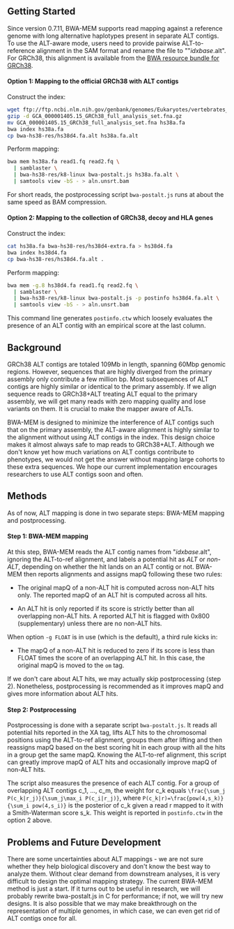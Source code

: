 ## Getting Started

Since version 0.7.11, BWA-MEM supports read mapping against a reference genome
with long alternative haplotypes present in separate ALT contigs. To use the
ALT-aware mode, users need to provide pairwise ALT-to-reference alignment in the
SAM format and rename the file to ""*idxbase*.alt". For GRCh38, this alignment is
available from the [BWA resource bundle for GRCh38][res].

#### Option 1: Mapping to the official GRCh38 with ALT contigs

Construct the index:
```sh
wget ftp://ftp.ncbi.nlm.nih.gov/genbank/genomes/Eukaryotes/vertebrates_mammals/Homo_sapiens/GRCh38/seqs_for_alignment_pipelines/GCA_000001405.15_GRCh38_full_analysis_set.fna.gz
gzip -d GCA_000001405.15_GRCh38_full_analysis_set.fna.gz
mv GCA_000001405.15_GRCh38_full_analysis_set.fna hs38a.fa
bwa index hs38a.fa
cp bwa-hs38-res/hs38d4.fa.alt hs38a.fa.alt
```

Perform mapping:
```sh
bwa mem hs38a.fa read1.fq read2.fq \
  | samblaster \
  | bwa-hs38-res/k8-linux bwa-postalt.js hs38a.fa.alt \
  | samtools view -bS - > aln.unsrt.bam
```
For short reads, the postprocessing script `bwa-postalt.js` runs at about the
same speed as BAM compression.

#### Option 2: Mapping to the collection of GRCh38, decoy and HLA genes

Construct the index:
```sh
cat hs38a.fa bwa-hs38-res/hs38d4-extra.fa > hs38d4.fa
bwa index hs38d4.fa
cp bwa-hs38-res/hs38d4.fa.alt .
```
Perform mapping:
```sh
bwa mem -g.8 hs38d4.fa read1.fq read2.fq \
  | samblaster \
  | bwa-hs38-res/k8-linux bwa-postalt.js -p postinfo hs38d4.fa.alt \
  | samtools view -bS - > aln.unsrt.bam
```
This command line generates `postinfo.ctw` which loosely evaluates the presence
of an ALT contig with an empirical score at the last column.

## Background

GRCh38 ALT contigs are totaled 109Mb in length, spanning 60Mbp genomic regions.
However, sequences that are highly diverged from the primary assembly only
contribute a few million bp. Most subsequences of ALT contigs are highly similar
or identical to the primary assembly. If we align sequence reads to GRCh38+ALT
treating ALT equal to the primary assembly, we will get many reads with zero
mapping quality and lose variants on them. It is crucial to make the mapper
aware of ALTs.

BWA-MEM is designed to minimize the interference of ALT contigs such that on the
primary assembly, the ALT-aware alignment is highly similar to the alignment
without using ALT contigs in the index. This design choice makes it almost
always safe to map reads to GRCh38+ALT. Although we don't know yet how much
variations on ALT contigs contribute to phenotypes, we would not get the answer
without mapping large cohorts to these extra sequences. We hope our current
implementation encourages researchers to use ALT contigs soon and often.

## Methods

As of now, ALT mapping is done in two separate steps: BWA-MEM mapping and
postprocessing.

#### Step 1: BWA-MEM mapping

At this step, BWA-MEM reads the ALT contig names from "*idxbase*.alt", ignoring
the ALT-to-ref alignment, and labels a potential hit as *ALT* or *non-ALT*,
depending on whether the hit lands on an ALT contig or not. BWA-MEM then reports
alignments and assigns mapQ following these two rules:

 * The original mapQ of a non-ALT hit is computed across non-ALT hits only.
   The reported mapQ of an ALT hit is computed across all hits.

 * An ALT hit is only reported if its score is strictly better than all
   overlapping non-ALT hits. A reported ALT hit is flagged with 0x800
   (supplementary) unless there are no non-ALT hits.

When option `-g FLOAT` is in use (which is the default), a third rule kicks in:

 * The mapQ of a non-ALT hit is reduced to zero if its score is less than FLOAT
   times the score of an overlapping ALT hit. In this case, the original mapQ is
   moved to the `om` tag.

If we don't care about ALT hits, we may actually skip postprocessing (step 2).
Nonetheless, postprocessing is recommended as it improves mapQ and gives more
information about ALT hits.

#### Step 2: Postprocessing

Postprocessing is done with a separate script `bwa-postalt.js`. It reads all
potential hits reported in the XA tag, lifts ALT hits to the chromosomal
positions using the ALT-to-ref alignment, groups them after lifting and then
reassigns mapQ based on the best scoring hit in each group with all the hits in
a group get the same mapQ. Knowing the ALT-to-ref alignment, this script can
greatly improve mapQ of ALT hits and occasionally improve mapQ of non-ALT hits.

The script also measures the presence of each ALT contig. For a group of
overlapping ALT contigs c_1, ..., c_m, the weight for c_k equals `\frac{\sum_j
P(c_k|r_j)}{\sum_j\max_i P(c_i|r_j)}`, where `P(c_k|r)=\frac{pow(4,s_k)}{\sum_i
pow(4,s_i)}` is the posterior of c_k given a read r mapped to it with a
Smith-Waterman score s_k. This weight is reported in `postinfo.ctw` in the
option 2 above.

## Problems and Future Development

There are some uncertainties about ALT mappings - we are not sure whether they
help biological discovery and don't know the best way to analyze them. Without
clear demand from downstream analyses, it is very difficult to design the
optimal mapping strategy. The current BWA-MEM method is just a start. If it
turns out to be useful in research, we will probably rewrite bwa-postalt.js in C
for performance; if not, we will try new designs. It is also possible that we
may make breakthrough on the representation of multiple genomes, in which case,
we can even get rid of ALT contigs once for all.

[res]: https://sourceforge.net/projects/bio-bwa/files/
[sb]: https://github.com/GregoryFaust/samblaster
